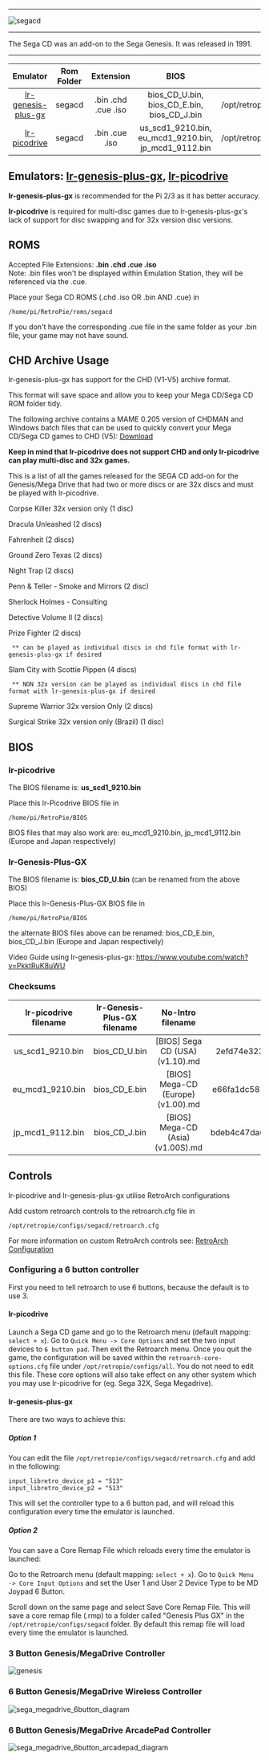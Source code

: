 ***
![segacd](https://cloud.githubusercontent.com/assets/10035308/12214194/e316cbd2-b647-11e5-87a0-fd8f03b75edd.png)
***
The Sega CD was an add-on to the Sega Genesis. It was released in 1991.

***

| Emulator | Rom Folder | Extension | BIOS |  Controller Config |
| :---: | :---: | :---: | :---: | :---: |
| [lr-genesis-plus-gx](https://github.com/libretro/Genesis-Plus-GX) | segacd | .bin .chd .cue .iso | bios_CD_U.bin, bios_CD_E.bin, bios_CD_J.bin | /opt/retropie/configs/segacd/retroarch.cfg |
| [lr-picodrive](https://github.com/libretro/picodrive) | segacd | .bin .cue .iso | us_scd1_9210.bin, eu_mcd1_9210.bin, jp_mcd1_9112.bin | /opt/retropie/configs/segacd/retroarch.cfg |

## Emulators: [lr-genesis-plus-gx](https://github.com/libretro/Genesis-Plus-GX), [lr-picodrive](https://github.com/libretro/picodrive)
**lr-genesis-plus-gx** is recommended for the Pi 2/3 as it has better accuracy. 

**lr-picodrive** is required for multi-disc games due to lr-genesis-plus-gx's lack of support for disc swapping and for 32x version disc versions.

## ROMS
Accepted File Extensions: **.bin .chd .cue .iso**  
Note: .bin files won't be displayed within Emulation Station, they will be referenced via the .cue.


Place your Sega CD ROMS (.chd .iso OR .bin AND .cue) in
```
/home/pi/RetroPie/roms/segacd
```
If you don't have the corresponding .cue file in the same folder as your .bin file, your game may not have sound.

## CHD Archive Usage

lr-genesis-plus-gx has support for the CHD (V1-V5) archive format.

This format will save space and allow you to keep your Mega CD/Sega CD ROM folder tidy.

The following archive contains a MAME 0.205 version of CHDMAN and Windows batch files that can be used to quickly convert your Mega CD/Sega CD games to CHD (V5): [Download](https://drive.google.com/file/d/0B-ElaPpvBHs5aUd0QUM3c05kY2c/view?usp=sharing)

**Keep in mind that lr-picodrive does not support CHD and only lr-picodrive can play multi-disc and 32x games.**

This is a list of all the games released for the SEGA CD add-on for the Genesis/Mega Drive that had two or more discs or are 32x discs and must be played with lr-picodrive. 

Corpse Killer 32x version only (1 disc)

Dracula Unleashed (2 discs)

Fahrenheit (2 discs)

Ground Zero Texas (2 discs)

Night Trap (2 discs)

Penn & Teller - Smoke and Mirrors (2 disc)

Sherlock Holmes - Consulting 

Detective Volume II (2 discs)

Prize Fighter (2 discs)
     
     ** can be played as individual discs in chd file format with lr-genesis-plus-gx if desired

Slam City with Scottie Pippen (4 discs) 
     
     ** NON 32x version can be played as individual discs in chd file format with lr-genesis-plus-gx if desired

Supreme Warrior 32x version Only (2 discs)

Surgical Strike 32x version only (Brazil) (1 disc)

## BIOS

### lr-picodrive

The BIOS filename is: **us_scd1_9210.bin** 

Place this lr-Picodrive BIOS file in
```
/home/pi/RetroPie/BIOS
```
BIOS files that may also work are: eu_mcd1_9210.bin, jp_mcd1_9112.bin (Europe and Japan respectively)

### lr-Genesis-Plus-GX

The BIOS filename is: **bios_CD_U.bin** (can be renamed from the above BIOS)

Place this lr-Genesis-Plus-GX BIOS file in
```
/home/pi/RetroPie/BIOS
```
the alternate BIOS files above can be renamed: bios_CD_E.bin, bios_CD_J.bin (Europe and Japan respectively)  
  
Video Guide using lr-genesis-plus-gx: https://www.youtube.com/watch?v=PkktRuK8uWU

### Checksums

| lr-picodrive filename | lr-Genesis-Plus-GX filename | No-Intro filename | md5sum |
| :---: | :---: | :---: | :---: |
| us_scd1_9210.bin | bios_CD_U.bin | [BIOS] Sega CD (USA) (v1.10).md | 2efd74e3232ff260e371b99f84024f7f |
| eu_mcd1_9210.bin | bios_CD_E.bin | [BIOS] Mega-CD (Europe) (v1.00).md | e66fa1dc5820d254611fdcdba0662372 |
| jp_mcd1_9112.bin | bios_CD_J.bin | [BIOS] Mega-CD (Asia) (v1.00S).md | bdeb4c47da613946d422d97d98b21cda |

## Controls

lr-picodrive and lr-genesis-plus-gx utilise RetroArch configurations

Add custom retroarch controls to the retroarch.cfg file in

```
/opt/retropie/configs/segacd/retroarch.cfg
```
For more information on custom RetroArch controls see: [RetroArch Configuration](RetroArch-Configuration)

### Configuring a 6 button controller

First you need to tell retroarch to use 6 buttons, because the default is to use 3.

#### lr-picodrive

Launch a Sega CD game and go to the Retroarch menu (default mapping: `select + x`). Go to `Quick Menu -> Core Options` and set the two input devices to `6 button pad`. Then exit the Retroarch menu. Once you quit the game, the configuration will be saved within the `retroarch-core-options.cfg` file under `/opt/retropie/configs/all`. You do not need to edit this file. These core options will also take effect on any other system which you may use lr-picodrive for (eg. Sega 32X, Sega Megadrive).

#### lr-genesis-plus-gx

There are two ways to achieve this:

##### Option 1
You can edit the file `/opt/retropie/configs/segacd/retroarch.cfg` and add in the following:

    input_libretro_device_p1 = "513"
    input_libretro_device_p2 = "513"

This will set the controller type to a 6 button pad, and will reload this configuration every time the emulator is launched.

##### Option 2
You can save a Core Remap File which reloads every time the emulator is launched:

Go to the Retroarch menu (default mapping: `select + x`). Go to `Quick Menu -> Core Input Options` and set the User 1 and User 2 Device Type to be MD Joypad 6 Button.

Scroll down on the same page and select Save Core Remap File. This will save a core remap file (.rmp) to a folder called "Genesis Plus GX" in the `/opt/retropie/configs/segacd` folder. By default this remap file will load every time the emulator is launched.

### 3 Button Genesis/MegaDrive Controller

![genesis](https://cloud.githubusercontent.com/assets/10035308/7336303/aec335e0-ebb4-11e4-93b3-26037dd26ffb.png)

### 6 Button Genesis/MegaDrive Wireless Controller

![sega_megadrive_6button_diagram](https://cloud.githubusercontent.com/assets/10035308/16599642/7f43e53a-42c0-11e6-9152-c33099878ccc.png)

### 6 Button Genesis/MegaDrive ArcadePad Controller

![sega_megadrive_6button_arcadepad_diagram](https://cloud.githubusercontent.com/assets/10035308/16599641/7f43ae62-42c0-11e6-924a-50ca4e44f401.png)